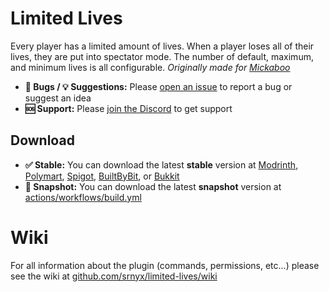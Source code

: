 # Limited Lives

Every player has a limited amount of lives. When a player loses all of their lives, they are put into spectator mode. The number of default, maximum, and minimum lives is all configurable. *Originally made for [Mickaboo](https://youtube.com/@Mickabo)*

- **🐛 Bugs / 💡 Suggestions:** Please [open an issue](https://github.com/srnyx/limited-lives/issues/new/choose) to report a bug or suggest an idea
- **🆘 Support:** Please [join the Discord](https://srnyx.xyz/discord) to get support

## Download

- **✅ Stable:** You can download the latest **stable** version at [Modrinth](https://modrinth.com/plugin/limitedlives), [Polymart](https://polymart.org/resource/3799), [Spigot](https://spigotmc.org/resources/109078), [BuiltByBit](https://builtbybit.com/resources/27837), or [Bukkit](https://dev.bukkit.org/projects/limited-lives)
- **🚧 Snapshot:** You can download the latest **snapshot** version at [actions/workflows/build.yml](https://github.com/srnyx/limited-lives/actions/workflows/build.yml)

# Wiki

For all information about the plugin (commands, permissions, etc...) please see the wiki at [github.com/srnyx/limited-lives/wiki](https://github.com/srnyx/limited-lives/wiki)
